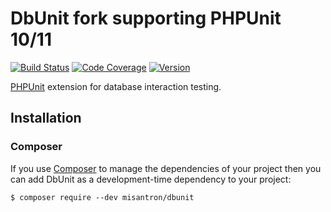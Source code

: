 # DbUnit fork supporting PHPUnit 10/11

[![Build Status](https://img.shields.io/github/actions/workflow/status/takaoyuri/dbunit/build.yml?style=flat-square)](https://github.com/takaoyuri/dbunit/actions)
[![Code Coverage](https://img.shields.io/codecov/c/gh/takaoyuri/dbunit.svg?style=flat-square)](https://app.codecov.io/gh/takaoyuri/dbunit)
[![Version](https://img.shields.io/packagist/v/takaoyuri/dbunit.svg?style=flat-square)](https://packagist.org/packages/takaoyuri/dbunit)

[PHPUnit](https://phpunit.de/) extension for database interaction testing.

## Installation

### Composer

If you use [Composer](https://getcomposer.org/) to manage the dependencies of your project then you can add DbUnit as a development-time dependency to your project:

```
$ composer require --dev misantron/dbunit
```
